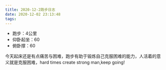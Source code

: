 ```yaml
---
title: 2020-12-2跑步日志
date: 2020-12-02 23:13:48
tags:
---
```


- 跑步：4公里
- 仰卧起坐：60
- 俯卧撑：60

今天起床还是有点痛苦与困难，跑步有助于锻炼自己克服困难的能力，人活着的意义就是克服困难，hard times create strong man,keep going!